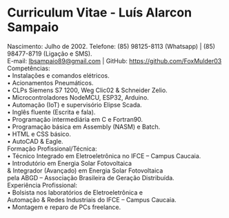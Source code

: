 # Curriculum Vitae - Luís Alarcon Sampaio

Nascimento: Julho de 2002.
Telefone: (85) 98125-8113 (Whatsapp) | (85) 98477-8719 (Ligação e SMS). <br>
E-mail: lbsampaio89@gmail.com | GitHub: https://github.com/FoxMulder03 <br>
Competências: <br>
• Instalações e comandos elétricos.<br>
• Acionamentos Pneumáticos.<br>
• CLPs Siemens S7 1200, Weg Clic02 & Schneider Zelio.<br>
• Microcontroladores NodeMCU, ESP32, Arduino. <br>
• Automação (IoT) e supervisório Elipse Scada.<br>
• Inglês fluente (Escrita e fala).<br>
• Programação intermediária em C e Fortran90.<br>
• Programação básica em Assembly (NASM) e Batch.<br>
• HTML e CSS básico.<br>
• AutoCAD & Eagle.<br>
Formação Profissional/Técnica: <br>
• Técnico Integrado em Eletroeletrônica no IFCE – Campus Caucaia.<br>
• Introdutório em Energia Solar Fotovoltaica <br>
& Integrador (Avançado) em Energia Solar Fotovoltaica<br>
pela ABGD – Associação Brasileira de Geração Distribuída.<br>
Experiência Profissional: <br>
• Bolsista nos laboratórios de Eletroeletrônica e <br>
Automação & Redes Industriais do IFCE – Campus Caucaia.<br>
• Montagem e reparo de PCs freelance.<br>
<br>
